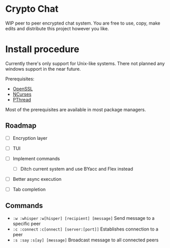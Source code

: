 # Crypto Chat

WIP peer to peer encrypted chat system. You are free to use, copy, make edits
and distribute this project however you like.


# Install procedure

Currently there's only support for Unix-like systems. There not planned any
windows support in the near future.

Prerequisites:
* [OpenSSL](https://www.openssl.org/source/)
* [NCurses](https://www.gnu.org/software/ncurses/ncurses.html)
* [PThread](https://linux.die.net/man/7/pthreads)

Most of the prerequisites are available in most package managers.


## Roadmap

* [ ] Encryption layer
* [ ] TUI
* [ ] Implement commands
  + [ ] Ditch current system and use BYacc and Flex instead
* [ ] Better async execution
* [ ] Tab completion


## Commands

* `:w :whisper`
    `:w[hisper] [recipient] [message]`
    Send message to a specific peer
* `:c :connect`
    `:c[onnect] [server:[port]]`
    Establishes connection to a peer
* `:s :say`
    `:s[ay] [message]`
    Broadcast message to all connected peers

